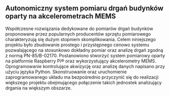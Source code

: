 ## Autonomiczny system pomiaru drgań budynków oparty na akcelerometrach MEMS

Współczesne rozwiązania dedykowane do pomiarów drgań budynków proponowane przez 
popularnych producentów sprzętu pomiarowego charakteryzują się dużym stopniem 
skomplikowania. Celem niniejszego projektu było zbudowanie prostego i przystępnego 
cenowo systemu pozwalającego na stosunkowo dokładny pomiar oraz analizę drgań 
zgodną z normą PN-85/B-02170. Postanowiono stworzyć system pomiarowy oparty 
na platformie Raspberry Pi® oraz wykorzystujący akcelerometry MEMS. Oprogramowanie 
kontrolujące akwizycję oraz analizę danych napisano przy użyciu języka Python. 
Skonstruowanie oraz uruchomienie zaprogramowanego układu ma bezpośrednio przyczynić 
się do realizacji większego projektu obejmującego połączenie takich jednostek 
analizujący drgania na większym obszarze.